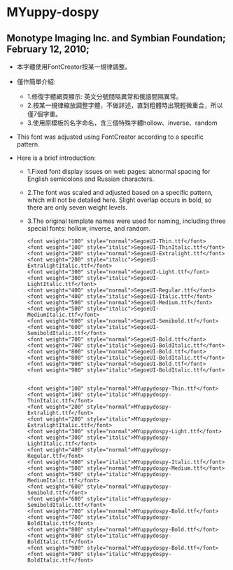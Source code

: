 # MYuppy-dospy
## Monotype Imaging Inc. and Symbian Foundation; February 12, 2010;
* 本字體使用FontCreator按某一規律調整。
* 僅作簡單介紹:
  * 1.修復字體網頁顯示: 英文分號間隔異常和俄語間隔異常。
  * 2.按某一規律縮放調整字體，不做詳述，直到粗體時出現輕微重合，所以僅7個字重。
  * 3.使用原模板的名字命名，含三個特殊字體hollow、inverse、random
  
* This font was adjusted using FontCreator according to a specific pattern. 
* Here is a brief introduction:
  * 1.Fixed font display issues on web pages: abnormal spacing for English semicolons and Russian characters.
  * 2.The font was scaled and adjusted based on a specific pattern, which will not be detailed here. Slight overlap occurs in bold, so there are only seven weight levels.
  * 3.The original template names were used for naming, including three special fonts: hollow, inverse, and random.



        <font weight="100" style="normal">SegoeUI-Thin.ttf</font>
        <font weight="100" style="italic">SegoeUI-ThinItalic.ttf</font>
        <font weight="200" style="normal">SegoeUI-Extralight.ttf</font>
        <font weight="200" style="italic">SegoeUI-ExtralightItalic.ttf</font>
        <font weight="300" style="normal">SegoeUI-Light.ttf</font>
        <font weight="300" style="italic">SegoeUI-LightItalic.ttf</font>
        <font weight="400" style="normal">SegoeUI-Regular.ttf</font>
        <font weight="400" style="italic">SegoeUI-Italic.ttf</font>
        <font weight="500" style="normal">SegoeUI-Medium.ttf</font>
        <font weight="500" style="italic">SegoeUI-MediumItalic.ttf</font>
        <font weight="600" style="normal">SegoeUI-Semibold.ttf</font>
        <font weight="600" style="italic">SegoeUI-SemiboldItalic.ttf</font>
        <font weight="700" style="normal">SegoeUI-Bold.ttf</font>
        <font weight="700" style="italic">SegoeUI-BoldItalic.ttf</font>
        <font weight="800" style="normal">SegoeUI-Bold.ttf</font>
        <font weight="800" style="italic">SegoeUI-BoldItalic.ttf</font>                        
        <font weight="900" style="normal">SegoeUI-Bold.ttf</font>
        <font weight="900" style="italic">SegoeUI-BoldItalic.ttf</font>


        <font weight="100" style="normal">MYuppydospy-Thin.ttf</font>
        <font weight="100" style="italic">MYuppydospy-ThinItalic.ttf</font>
        <font weight="200" style="normal">MYuppydospy-Extralight.ttf</font>
        <font weight="200" style="italic">MYuppydospy-ExtralightItalic.ttf</font>
        <font weight="300" style="normal">MYuppydospy-Light.ttf</font>
        <font weight="300" style="italic">MYuppydospy-LightItalic.ttf</font>
        <font weight="400" style="normal">MYuppydospy-Regular.ttf</font>
        <font weight="400" style="italic">MYuppydospy-Italic.ttf</font>
        <font weight="500" style="normal">MYuppydospy-Medium.ttf</font>
        <font weight="500" style="italic">MYuppydospy-MediumItalic.ttf</font>
        <font weight="600" style="normal">MYuppydospy-Semibold.ttf</font>
        <font weight="600" style="italic">MYuppydospy-SemiboldItalic.ttf</font>
        <font weight="700" style="normal">MYuppydospy-Bold.ttf</font>
        <font weight="700" style="italic">MYuppydospy-BoldItalic.ttf</font>
        <font weight="800" style="normal">MYuppydospy-Bold.ttf</font>
        <font weight="800" style="italic">MYuppydospy-BoldItalic.ttf</font>
        <font weight="900" style="normal">MYuppydospy-Bold.ttf</font>
        <font weight="900" style="italic">MYuppydospy-BoldItalic.ttf</font>


